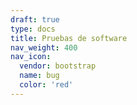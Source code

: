 ```yaml
---
draft: true
type: docs
title: Pruebas de software
nav_weight: 400
nav_icon:
  vendor: bootstrap
  name: bug
  color: 'red'
---
```

